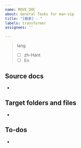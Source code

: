 ```yaml
---
name: MOVE_DOC
about: General Tasks for man-vip
title: "[搬家] - "
labels: transformer
assignees: ''

---
```


> lang
> - [ ] zh-Hant 
> - [ ] En



## Source docs

- 


## Target folders and files
-  


## To-dos
-
